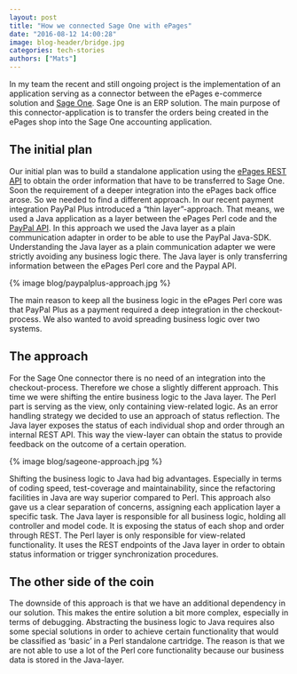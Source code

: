 ```yaml
---
layout: post
title: "How we connected Sage One with ePages"
date: "2016-08-12 14:00:28"
image: blog-header/bridge.jpg
categories: tech-stories
authors: ["Mats"]
---
```


In my team the recent and still ongoing project is the implementation of an application serving as a connector between the ePages e-commerce solution and [Sage One](https://developer.sageone.com). Sage One is an ERP solution. The main purpose of this connector-application is to transfer the orders being created in the ePages shop into the Sage One accounting application.

## The initial plan

Our initial plan was to build a standalone application using the [ePages REST API](https://developer.epages.com/apps) to obtain the order information that have to be transferred to Sage One. Soon the requirement of a deeper integration into the ePages back office arose. So we needed to find a different approach. In our recent payment integration PayPal Plus introduced a “thin layer”-approach. That means, we used a Java application as a layer between the ePages Perl code and the [PayPal API](https://developer.paypal.com). In this approach we used the Java layer as a plain communication adapter in order to be able to use the PayPal Java-SDK. Understanding the Java layer as a plain communication adapter we were strictly avoiding any business logic there. The Java layer is only transferring information between the ePages Perl core and the Paypal API.

{% image blog/paypalplus-approach.jpg %}

The main reason to keep all the business logic in the ePages Perl core was that PayPal Plus as a payment required a deep integration in the checkout-process. We also wanted to avoid spreading business logic over two systems.

## The approach

For the Sage One connector there is no need of an integration into the checkout-process. Therefore we chose a slightly different approach. This time we were shifting the entire business logic to the Java layer. The Perl part is serving as the view, only containing view-related logic. As an error handling strategy we decided to use an approach of status reflection. The Java layer exposes the status of each individual shop and order through an internal REST API. This way the view-layer can obtain the status to provide feedback on the outcome of a certain operation.

{% image blog/sageone-approach.jpg %}

Shifting the business logic to Java had big advantages. Especially in terms of coding speed, test-coverage and maintainability, since the refactoring facilities in Java are way superior compared to Perl. This approach also gave us a clear separation of concerns, assigning each application layer a specific task. The Java layer is responsible for all business logic, holding all controller and model code. It is exposing the status of each shop and order through REST. The Perl layer is only responsible for view-related functionality. It uses the REST endpoints of the Java layer in order to obtain status information or trigger synchronization procedures.

## The other side of the coin

The downside of this approach is that we have an additional dependency in our solution. This makes the entire solution a bit more complex, especially in terms of debugging.
Abstracting the business logic to Java requires also some special solutions in order to achieve certain functionality that would be classified as ‘basic’ in a Perl standalone cartridge. The reason is that we are not able to use a lot of the Perl core functionality because our business data is stored in the Java-layer.

